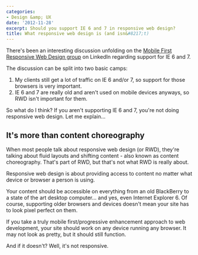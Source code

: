 ```yaml
---
categories:
- Design &amp; UX
date: '2012-11-28'
excerpt: Should you support IE 6 and 7 in responsive web design?
title: What responsive web design is (and isn&#8217;t)
---
```


There's been an interesting discussion unfolding on the <a href="http://www.linkedin.com/groups/Mobile-First-Responsive-Web-Design-4187126">Mobile First Responsive Web Design group</a> on LinkedIn regarding support for IE 6 and 7.

The discussion can be split into two basic camps:
<ol>
<li>My clients still get a lot of traffic on IE 6 and/or 7, so support for those browsers is very important.</li>
<li>IE 6 and 7 are really old and aren't used on mobile devices anyways, so RWD isn't important for them.</li>
</ol>

So what do I think? If you aren't supporting IE 6 and 7, you're not doing responsive web design. Let me explain...
<!--more-->
<h2>It's more than content choreography</h2>

When most people talk about responsive web design (or RWD), they're talking about fluid layouts and shifting content - also known as content choreography. That's part of RWD, but that's not what RWD is really about.

Responsive web design is about providing access to content no matter what device or browser a person is using.

Your content should be accessible on everything from an old BlackBerry to a state of the art desktop computer... and yes, even Internet Explorer 6. Of course, supporting older browsers and devices doesn't mean your site has to look pixel perfect on them.

If you take a truly mobile first/progressive enhancement approach to web development, your site should work on any device running any browser. It may not look as pretty, but it should still function.

And if it doesn't? Well, it's not responsive.